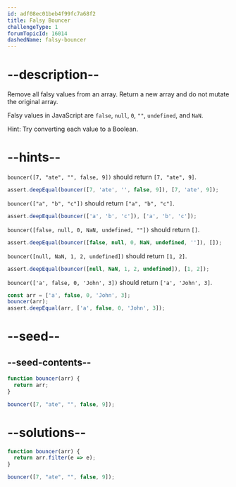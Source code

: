 ```yaml
---
id: adf08ec01beb4f99fc7a68f2
title: Falsy Bouncer
challengeType: 1
forumTopicId: 16014
dashedName: falsy-bouncer
---
```


# --description--

Remove all falsy values from an array. Return a new array and do not mutate the original array.

Falsy values in JavaScript are `false`, `null`, `0`, `""`, `undefined`, and `NaN`.

Hint: Try converting each value to a Boolean.

# --hints--

`bouncer([7, "ate", "", false, 9])` should return `[7, "ate", 9]`.

```js
assert.deepEqual(bouncer([7, 'ate', '', false, 9]), [7, 'ate', 9]);
```

`bouncer(["a", "b", "c"])` should return `["a", "b", "c"]`.

```js
assert.deepEqual(bouncer(['a', 'b', 'c']), ['a', 'b', 'c']);
```

`bouncer([false, null, 0, NaN, undefined, ""])` should return `[]`.

```js
assert.deepEqual(bouncer([false, null, 0, NaN, undefined, '']), []);
```

`bouncer([null, NaN, 1, 2, undefined])` should return `[1, 2]`.

```js
assert.deepEqual(bouncer([null, NaN, 1, 2, undefined]), [1, 2]);
```

`bouncer(['a', false, 0, 'John', 3])` should return `['a', 'John', 3]`.

```js
const arr = ['a', false, 0, 'John', 3];
bouncer(arr);
assert.deepEqual(arr, ['a', false, 0, 'John', 3]);
```

# --seed--

## --seed-contents--

```js
function bouncer(arr) {
  return arr;
}

bouncer([7, "ate", "", false, 9]);
```

# --solutions--

```js
function bouncer(arr) {
  return arr.filter(e => e);
}

bouncer([7, "ate", "", false, 9]);
```
